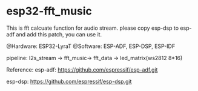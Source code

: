 # esp32-fft_music

This is fft calcuate function for audio stream. please copy esp-dsp to esp-adf and add this patch, you can use it.

@Hardware:   ESP32-LyraT
@Software:  ESP-ADF, ESP-DSP, ESP-IDF

pipeline:
  I2s_stream -> fft_music-> fft_data -> led_matrix(ws2812 8*16)

Reference:
esp-adf:
      https://github.com/espressif/esp-adf.git
     
esp-dsp:
      https://github.com/espressif/esp-dsp.git
